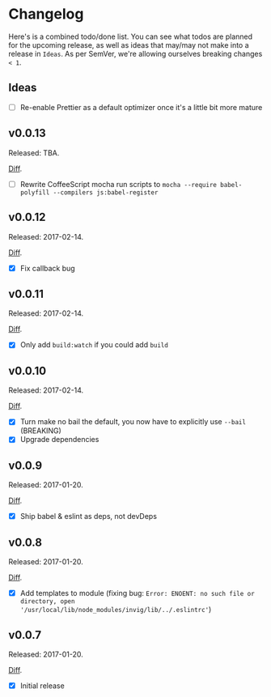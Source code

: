 # Changelog

Here's is a combined todo/done list. You can see what todos are planned for the upcoming release, as well as ideas that may/may not make into a release in `Ideas`. As per SemVer, we're allowing ourselves breaking changes `< 1`.

## Ideas

- [ ] Re-enable Prettier as a default optimizer once it's a little bit more mature

## v0.0.13

Released: TBA.

[Diff](https://github.com/transloadit/transloadify/compare/v0.0.12...master).

- [ ] Rewrite CoffeeScript mocha run scripts to `mocha --require babel-polyfill --compilers js:babel-register`

## v0.0.12

Released: 2017-02-14. 

[Diff](https://github.com/transloadit/transloadify/compare/v0.0.11...v0.0.12).

- [x] Fix callback bug

## v0.0.11

Released: 2017-02-14. 

[Diff](https://github.com/transloadit/transloadify/compare/v0.0.10...v0.0.11).

- [x] Only add `build:watch` if you could add `build`

## v0.0.10

Released: 2017-02-14. 

[Diff](https://github.com/transloadit/transloadify/compare/v0.0.9...v0.0.10).

- [x] Turn make no bail the default, you now have to explicitly use `--bail` (BREAKING)
- [x] Upgrade dependencies

## v0.0.9

Released: 2017-01-20. 

[Diff](https://github.com/transloadit/transloadify/compare/v0.0.8...v0.0.9).

- [x] Ship babel & eslint as deps, not devDeps

## v0.0.8

Released: 2017-01-20. 

[Diff](https://github.com/transloadit/transloadify/compare/v0.0.7...v0.0.8).

- [x] Add templates to module (fixing bug: `Error: ENOENT: no such file or directory, open '/usr/local/lib/node_modules/invig/lib/../.eslintrc'`)

## v0.0.7

Released: 2017-01-20. 

[Diff](https://github.com/transloadit/transloadify/compare/0b5f2d27e4e5bfd370bf74fb91a46ded296bec40...v0.0.7).

- [x] Initial release
